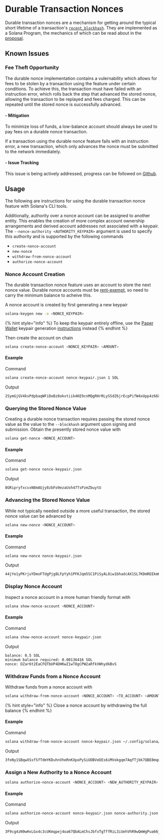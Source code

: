 # Durable Transaction Nonces

Durable transaction nonces are a mechanism for getting around the typical
short lifetime of a transaction's [`recent_blockhash`](../transaction.md#recent-blockhash).
They are implemented as a Solana Program, the mechanics of which can be read
about in the [proposal](../implemented-proposals/durable-tx-nonces.md).

## Known Issues

### Fee Theft Opportunity

The durable nonce implementation contains a vulernability which allows for fees
to be stolen by a transaction using the feature under certain conditions. To
achieve this, the transaction must have failed with an instruction error, which
rolls back the step that advanced the stored nonce, allowing the transaction to
be replayed and fees charged. This can be repeated until the stored nonce is
successfully advanced.

#### - Mitigation

To minimize loss of funds, a low-balance account should always be used to pay
fees on a durable nonce transaction.

If a transaction using the durable nonce feature fails with an instruction error,
a new transaction, which only advances the nonce must be submitted to the network
immediately.

#### - Issue Tracking

This issue is being actively addressed, progress can be followed on
[Github](https://github.com/solana-labs/solana/issues/7443).

## Usage

The following are instructions for using the durable transaction nonce feature
with Solana's CLI tools.

Additionally, authority over a nonce account can be assigned to another entity.
This enables the creation of more complex account ownership arrangements and
derived account addresses not associated with a keypair. The
`--nonce-authority <AUTHORITY_KEYPAIR>` argument is used to specify this
authority and is supported by the following commands
* `create-nonce-account`
* `new-nonce`
* `withdraw-from-nonce-account`
* `authorize-nonce-account`

### Nonce Account Creation

The durable transaction nonce feature uses an account to store the next nonce
value.  Durable nonce accounts must be [rent-exempt](../implemented-proposals/rent.md#two-tiered-rent-regime),
so need to carry the minimum balance to acheive this.

A nonce account is created by first generating a new keypair

```bash
solana-keygen new -o <NONCE_KEYPAIR>
```

{% hint style="info" %}
To keep the keypair entirely offline, use the [Paper Wallet](../paper-wallet/README.md)
keypair generation [instructions](../paper-wallet/usage.md#seed-phrase-generation.md)
instead
{% endhint %}

Then create the account on chain

```bash
solana create-nonce-account <NONCE_KEYPAIR> <AMOUNT>
```

#### Example

Command

```bash
solana create-nonce-account nonce-keypair.json 1 SOL
```

Output

```text
2SymGjGV4ksPdpbaqWFiDoBz8okvtiik4KE9cnMQgRHrRLySSdZ6jrEcpPifW4xUpp4z66XM9d9wM48sA7peG2XL
```

### Querying the Stored Nonce Value

Creating a durable nonce transaction requires passing the stored nonce value as
the value to the `--blockhash` argument upon signing and submission. Obtain the
presently stored nonce value with

```bash
solana get-nonce <NONCE_ACCOUNT>
```

#### Example

Command

```bash
solana get-nonce nonce-keypair.json 
```

Output

```text
8GRipryfxcsxN8mAGjy8zbFo9ezaUsh47TsPzmZbuytU
```

### Advancing the Stored Nonce Value

While not typically needed outside a more useful transaction, the stored nonce
value can be advanced by

```bash
solana new-nonce <NONCE_ACCOUNT>
```

#### Example

Command

```bash
solana new-nonce nonce-keypair.json
```

Output

```text
44jYe1yPKrjuYDmoFTdgPjg8LFpYyh1PFKJqm5SC1PiSyAL8iw1bhadcAX1SL7KDmREEkmHpYvreKoNv6fZgfvUK
```

### Display Nonce Account

Inspect a nonce account in a more human friendly format with

```bash
solana show-nonce-account <NONCE_ACCOUNT>
```

#### Example

Command

```bash
solana show-nonce-account nonce-keypair.json 
```

Output

```text
balance: 0.5 SOL
minimum balance required: 0.00136416 SOL
nonce: DZar6t2EaCFQTbUP4DHKwZ1wT8gCPW2aRfkVWhydkBvS
```

### Withdraw Funds from a Nonce Account

Withdraw funds from a nonce account with

```bash
solana withdraw-from-nonce-account <NONCE_ACCOUNT> <TO_ACCOUNT> <AMOUNT>
```

{% hint style="info" %}
Close a nonce account by withdrawing the full balance
{% endhint %}

#### Example

Command

```bash
solana withdraw-from-nonce-account nonce-keypair.json ~/.config/solana/id.json 0.5 SOL
```

Output

```text
3foNy1SBqwXSsfSfTdmYKDuhnVheRnKXpoPySiUDBVeDEs6iMVokgqm7AqfTjbk7QBE8mqomvMUMNQhtdMvFLide
```

### Assign a New Authority to a Nonce Account

```bash
solana authorize-nonce-account <NONCE_ACCOUNT> <NEW_AUTHORITY_KEYPAIR>
```

#### Example

Command

```bash
solana authorize-nonce-account nonce-keypair.json nonce-authority.json 
```

Output

```text
3F9cg4zN9wHxLGx4c3cUKmqpej4oa67QbALmChsJbfxTgTffRiL3iUehVhR9wQmWgPua66jPuAYeL1K2pYYjbNoT
```
